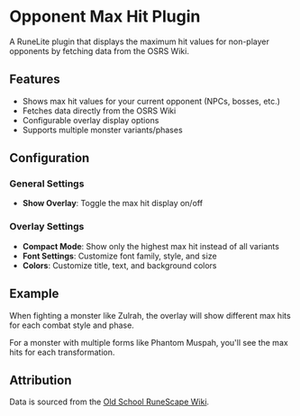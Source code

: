 # Opponent Max Hit Plugin

A RuneLite plugin that displays the maximum hit values for non-player opponents by fetching data from the OSRS Wiki.

## Features

- Shows max hit values for your current opponent (NPCs, bosses, etc.)
- Fetches data directly from the OSRS Wiki
- Configurable overlay display options
- Supports multiple monster variants/phases

## Configuration

### General Settings
- **Show Overlay**: Toggle the max hit display on/off

### Overlay Settings
- **Compact Mode**: Show only the highest max hit instead of all variants
- **Font Settings**: Customize font family, style, and size
- **Colors**: Customize title, text, and background colors

## Example

When fighting a monster like Zulrah, the overlay will show different max hits for each combat style and phase.

For a monster with multiple forms like Phantom Muspah, you'll see the max hits for each transformation.

## Attribution

Data is sourced from the [Old School RuneScape Wiki](https://oldschool.runescape.wiki/).

